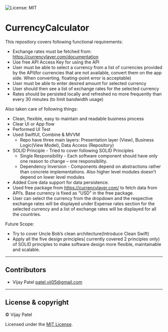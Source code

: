 ![License: MIT](https://img.shields.io/badge/License-MIT-green.svg)

# CurrencyCalculator

This repository covers following functional requirements:
* Exchange rates must be fetched from: https://currencylayer.com/documentation
* Use free API Access Key for using the API
* User must be able to select a currency from a list of currencies provided by the API(for currencies that are not available, convert them on the app side. When converting, floating-point error is acceptable)
* User must be able to enter desired amount for selected currency
* User should then see a list of exchange rates for the selected currency
* Rates should be persisted locally and refreshed no more frequently than every 30 minutes (to limit bandwidth usage)

Also taken care of following things:

* Clean, flexible, easy to maintain and readable business process
* Clear UI or App flow
* Performed UI Test
* Used SwiftUI, Combine & MVVM
    * Repo have three main layers: Presentation layer (View), Business Logic(View Model), Data Access (Repository)
* SOLID Principle - Tried to cover following SOLID Principles
    * Single Responsibility - Each software component should have only one reason to change – one responsibility.
    * Dependency Inversion - Components depend on abstractions rather than concrete implementations. Also higher level modules doesn’t depend on lower level modules
* Added Core data support for data persistence.
* Used free package from https://currencylayer.com/  to fetch data from API’s. Base currency is fixed as “USD” in the free package.
* User can select the currency from the dropdown and the respective exchange rates will be displayed under Expense rates section for the selected currency and a list of exchange rates will be displayed for all the countries.

Future Scope:

* Try to cover Uncle Bob’s clean architecture(Introduce Clean Swift)
* Apply all the five design principles( currently covered 2 principles only) of SOLID principles to make software design more flexible, maintainable and scalable.

---

## Contributors

- Vijay Patel <patel.vij05@gmail.com>

---

## License & copyright

© Vijay Patel

Licensed under the [MIT License](LICENSE).
